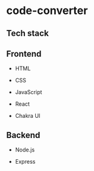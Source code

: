 # code-converter

## Tech stack
  
## Frontend

- HTML
  
- CSS

- JavaScript

- React

- Chakra UI

## Backend

- Node.js
 
- Express
   
